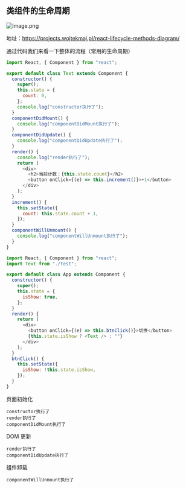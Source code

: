 ## 类组件的生命周期

![image.png](https://img10.360buyimg.com/ddimg/jfs/t1/86446/19/19615/119215/6142b007E5e478dd1/830b950b6c6f3c8e.png)

地址：https://projects.wojtekmaj.pl/react-lifecycle-methods-diagram/

通过代码我们来看一下整体的流程（常用的生命周期）

```js
import React, { Component } from "react";

export default class Text extends Component {
  constructor() {
    super();
    this.state = {
      count: 0,
    };
    console.log("constructor执行了");
  }
  componentDidMount() {
    console.log("componentDidMount执行了");
  }
  componentDidUpdate() {
    console.log("componentDidUpdate执行了");
  }
  render() {
    console.log("render执行了");
    return (
      <div>
        <h2>当前计数：{this.state.count}</h2>
        <button onClick={(e) => this.increment()}>+1</button>
      </div>
    );
  }
  increment() {
    this.setState({
      count: this.state.count + 1,
    });
  }
  componentWillUnmount() {
    console.log("componentWillUnmount执行了");
  }
}
```

```js
import React, { Component } from "react";
import Text from "./test";

export default class App extends Component {
  constructor() {
    super();
    this.state = {
      isShow: true,
    };
  }
  render() {
    return (
      <div>
        <button onClick={(e) => this.btnClick()}>切换</button>
        {this.state.isShow ? <Text /> : ""}
      </div>
    );
  }
  btnClick() {
    this.setState({
      isShow: !this.state.isShow,
    });
  }
}
```

页面初始化

```
constructor执行了
render执行了
componentDidMount执行了
```

DOM 更新

```
render执行了
componentDidUpdate执行了
```

组件卸载

```
componentWillUnmount执行了
```
